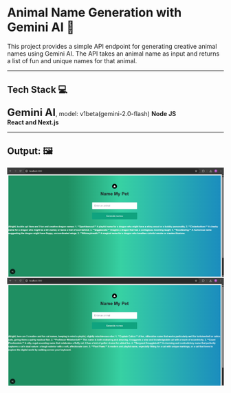 # **Animal Name Generation with Gemini AI** 🚀

This project provides a simple API endpoint for generating creative animal names using Gemini AI. The API takes an animal name as input and returns a list of fun and unique names for that animal.

---

## **Tech Stack** 💻

<font size="5">**Gemini AI**</font>, model: v1beta(gemini-2.0-flash)
**Node JS**  
**React and Next.js**

---

## **Output:** 🖼️

![Output1](./output/image.png)
![Output2](./output/image-1.png)